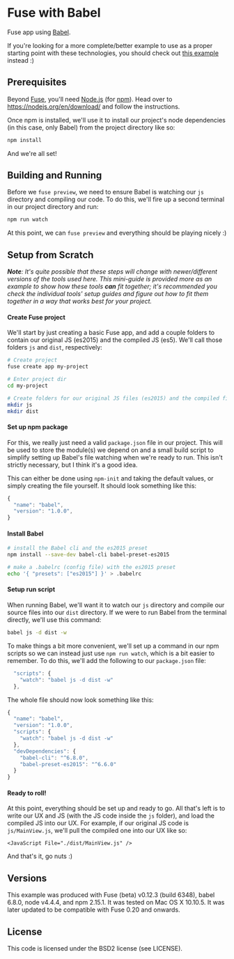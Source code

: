 # Fuse with Babel
Fuse app using [Babel](https://babeljs.io/). 

If you're looking for a more complete/better example to use as a proper starting point with these technologies, you should check out [this example](https://github.com/sebbert/fuse-gulp-rollup-babel) instead :)

## Prerequisites
Beyond [Fuse](https://www.fusetools.com/downloads), you'll need [Node.js](https://nodejs.org/en/) (for [npm](https://www.npmjs.com/)). Head over to https://nodejs.org/en/download/ and follow the instructions. 

Once npm is installed, we'll use it to install our project's node dependencies (in this case, only Babel) from the project directory like so:

```sh
npm install
```

And we're all set!

## Building and Running
Before we `fuse preview`, we need to ensure Babel is watching our `js` directory and compiling our code. To do this, we'll fire up a second terminal in our project directory and run:

```sh
npm run watch
```

At this point, we can `fuse preview` and everything should be playing nicely :)

## Setup from Scratch
_**Note**: It's quite possible that these steps will change with newer/different versions of the tools used here. This mini-guide is provided more as an example to show how these tools **can** fit together; it's recommended you check the individual tools' setup guides and figure out how to fit them together in a way that works best for your project._

#### Create Fuse project
We'll start by just creating a basic Fuse app, and add a couple folders to contain our original JS (es2015) and the compiled JS (es5). We'll call those folders `js` and `dist`, respectively:

```sh
# Create project
fuse create app my-project

# Enter project dir
cd my-project

# Create folders for our original JS files (es2015) and the compiled files (es5)
mkdir js
mkdir dist
```

#### Set up npm package
For this, we really just need a valid `package.json` file in our project. This will be used to store the module(s) we depend on and a small build script to simplify setting up Babel's file watching when we're ready to run. This isn't strictly necessary, but I think it's a good idea.

This can either be done using `npm-init` and taking the default values, or simply creating the file yourself. It should look something like this:

```js
{
  "name": "babel",
  "version": "1.0.0",
}
```

#### Install Babel
```sh
# install the Babel cli and the es2015 preset
npm install --save-dev babel-cli babel-preset-es2015

# make a .babelrc (config file) with the es2015 preset
echo '{ "presets": ["es2015"] }' > .babelrc
```

#### Setup run script
When running Babel, we'll want it to watch our `js` directory and compile our source files into our `dist` directory. If we were to run Babel from the terminal directly, we'll use this command:

```sh
babel js -d dist -w
```

To make things a bit more convenient, we'll set up a command in our npm scripts so we can instead just use `npm run watch`, which is a bit easier to remember. To do this, we'll add the following to our `package.json` file:

```js
  "scripts": {
    "watch": "babel js -d dist -w"
  },
```

The whole file should now look something like this:

```js
{
  "name": "babel",
  "version": "1.0.0",
  "scripts": {
    "watch": "babel js -d dist -w"
  },
  "devDependencies": {
    "babel-cli": "^6.8.0",
    "babel-preset-es2015": "^6.6.0"
  }
}
```

#### Ready to roll!
At this point, everything should be set up and ready to go. All that's left is to write our UX and JS (with the JS code inside the `js` folder), and load the compiled JS into our UX. For example, if our original JS code is `js/MainView.js`, we'll pull the compiled one into our UX like so:

```ux
<JavaScript File="./dist/MainView.js" />
```

And that's it, go nuts :)

## Versions
This example was produced with Fuse (beta) v0.12.3 (build 6348), babel 6.8.0, node v4.4.4, and npm 2.15.1. It was tested on Mac OS X 10.10.5. It was later updated to be compatible with Fuse 0.20 and onwards.

## License
This code is licensed under the BSD2 license (see LICENSE).
